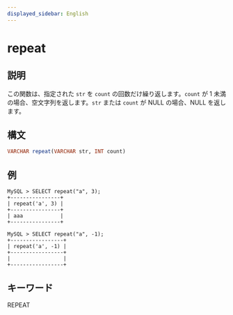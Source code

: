 ```yaml
---
displayed_sidebar: English
---
```


# repeat

## 説明

この関数は、指定された `str` を `count` の回数だけ繰り返します。`count` が 1 未満の場合、空文字列を返します。`str` または `count` が NULL の場合、NULL を返します。

## 構文

```Haskell
VARCHAR repeat(VARCHAR str, INT count)
```

## 例

```Plain Text
MySQL > SELECT repeat("a", 3);
+----------------+
| repeat('a', 3) |
+----------------+
| aaa            |
+----------------+

MySQL > SELECT repeat("a", -1);
+-----------------+
| repeat('a', -1) |
+-----------------+
|                 |
+-----------------+
```

## キーワード

REPEAT
